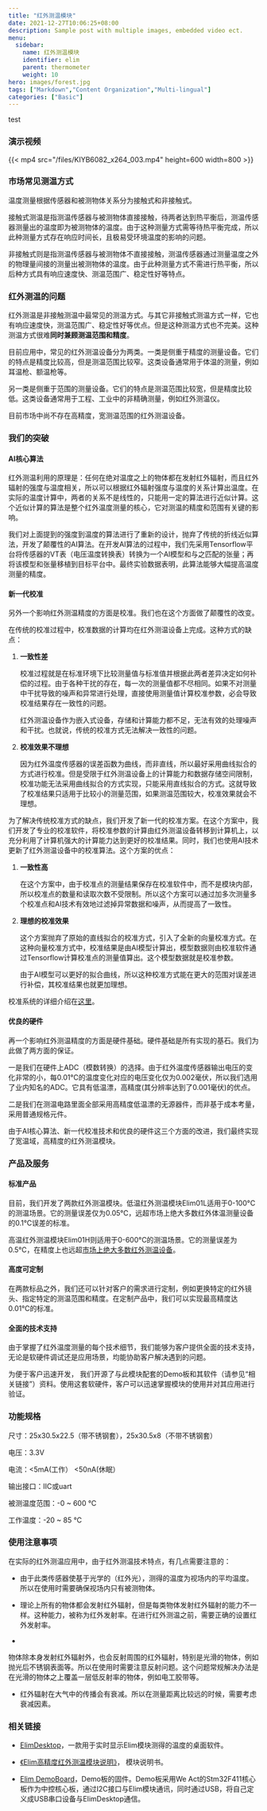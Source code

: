 ```yaml
---
title: "红外测温模块"
date: 2021-12-27T10:06:25+08:00
description: Sample post with multiple images, embedded video ect.
menu:
  sidebar:
    name: 红外测温模块
    identifier: elim
    parent: thermometer
    weight: 10
hero: images/forest.jpg
tags: ["Markdown","Content Organization","Multi-lingual"]
categories: ["Basic"]
---
```



test
### 演示视频

{{< mp4 src="/files/KIYB6082_x264_003.mp4" height=600 width=800 >}}


### 市场常见测温方式

温度测量根据传感器和被测物体关系分为接触式和非接触式。

接触式测温是指测温传感器与被测物体直接接触，待两者达到热平衡后，测温传感器测量出的温度即为被测物体的温度。由于这种测量方式需等待热平衡完成，所以此种测量方式存在响应时间长，且极易受环境温度的影响的问题。

非接触式则是指测温传感器与被测物体不直接接触，测温传感器通过测量温度之外的物理量间接的测量出被测物体的温度。由于此种测量方式不需进行热平衡，所以后种方式具有响应速度快、测温范围广、稳定性好等特点。


### 红外测温的问题

红外测温是非接触测温中最常见的测温方式。与其它非接触式测温方式一样，它也有响应速度快，测温范围广、稳定性好等优点。但是这种测温方式也不完美。这种测温方式很难**同时兼顾测温范围和精度**。

目前应用中，常见的红外测温设备分为两类。一类是侧重于精度的测量设备。它们的特点是精度比较高，但是测温范围比较窄。这类设备通常用于体温的测量，例如耳温枪、额温枪等。

另一类是侧重于范围的测量设备。它们的特点是测温范围比较宽，但是精度比较低。这类设备通常用于工程、工业中的非精确测量，例如红外测温仪。

目前市场中尚不存在高精度，宽测温范围的红外测温设备。


### 我们的突破

#### AI核心算法

红外测温利用的原理是：任何在绝对温度之上的物体都在发射红外辐射，而且红外辐射的强度与温度相关，所以可以根据红外辐射强度与温度的关系计算出温度。在实际的温度计算中，两者的关系不是线性的，只能用一定的算法进行近似计算。这个近似计算的算法是整个红外温度测量的核心，它对测温的精度和范围有关键的影响。

我们对上面提到的强度到温度的算法进行了重新的设计，抛弃了传统的折线近似算法，开发了颠覆性的AI算法。在开发AI算法的过程中，我们先采用Tensorflow平台将传感器的VT表（电压温度转换表）转换为一个AI模型和与之匹配的张量；再将该模型和张量移植到目标平台中。最终实验数据表明，此算法能够大幅提高温度测量的精度。

#### 新一代校准

另外一个影响红外测温精度的方面是校准。我们也在这个方面做了颠覆性的改变。

在传统的校准过程中，校准数据的计算均在红外测温设备上完成。这种方式的缺点：

1. **一致性差**

    校准过程就是在标准环境下比较测量值与标准值并根据此两者差异决定如何补偿的过程。由于各种干扰的存在，每一次的测量值都不尽相同。如果不对测量中干扰导致的噪声和异常进行处理，直接使用测量值计算校准参数，必会导致校准结果存在一致性的问题。
    
    红外测温设备作为嵌入式设备，存储和计算能力都不足，无法有效的处理噪声和干扰。也就说，传统的校准方式无法解决一致性的问题。

2. **校准效果不理想**

    因为红外温度传感器的误差函数为曲线，而非直线，所以最好采用曲线拟合的方式进行校准。但是受限于红外测温设备上的计算能力和数据存储空间限制，校准功能无法采用曲线拟合的方式实现，只能采用直线拟合的方式。这就导致了校准结果只适用于比较小的测量范围，如果测温范围较大，校准效果就会不理想。

为了解决传统校准方式的缺点，我们开发了新一代的校准方案。在这个方案中，我们开发了专业的校准软件，将校准参数的计算由红外测温设备转移到计算机上，以充分利用了计算机强大的计算能力达到更好的校准结果。同时，我们也使用AI技术更新了红外测温设备中的校准算法。这个方案的优点：

1. **一致性高**

    在这个方案中，由于校准点的测量结果保存在校准软件中，而不是模块内部，所以校准点的数量和读取次数不受限制。所以这个方案可以通过加多次测量多个校准点和AI技术有效地过滤掉异常数据和噪声，从而提高了一致性。

2. **理想的校准效果**

    这个方案抛弃了原始的直线拟合的校准方式，引入了全新的向量校准方式。在这种向量校准方式中，校准结果是由AI模型计算出，模型数据则由校准软件通过Tensorflow计算校准点的测量值算出。这个模型数据就是校准参数。
   
   由于AI模型可以更好的拟合曲线，所以这种校准方式能在更大的范围对误差进行补偿，其校准结果也就更加理想。

校准系统的详细介绍在[这里](/posts/thermometer/cali/)。

#### 优良的硬件

再一个影响红外测温精度的方面是硬件基础。硬件基础是所有实现的基石。我们为此做了两方面的保证。

一是我们在硬件上ADC（模数转换）的选择。由于红外温度传感器输出电压的变化非常的小，每0.01℃的温度变化对应的电压变化仅为0.002毫伏，所以我们选用了业内知名的ADC。它具有低温漂，高精度(其分辨率达到了0.001毫伏)的优点。

二是我们在测温电路里面全部采用高精度低温漂的无源器件，而非基于成本考量，采用普通规格元件。

由于AI核心算法、新一代校准技术和优良的硬件这三个方面的改进，我们最终实现了宽温域，高精度的红外测温模块。

### 产品及服务

#### 标准产品

目前，我们开发了两款红外测温模块。低温红外测温模块Elim01L适用于0-100°C的测温场景。它的测量误差仅为0.05℃，远超市场上绝大多数红外体温测量设备的0.1℃误差的标准。

高温红外测温模块Elim01H则适用于0-600°C的测温场景。它的测量误差为0.5℃，在精度上也远超[市场上绝大多数红外测温设备](/posts/thermometer/new/images/1.jpg)。

#### 高度可定制

在两款标品之外，我们还可以针对客户的需求进行定制，例如更换特定的红外镜头、指定特定的测温范围和精度。在定制产品中，我们可以实现最高精度达0.01℃的标准。

#### 全面的技术支持

由于掌握了红外温度测量的每个技术细节，我们能够为客户提供全面的技术支持，无论是软硬件调试还是应用场景，均能协助客户解决遇到的问题。

为便于客户迅速开发， 我们开源了与此模块配套的Demo板和其软件（请参见“相关链接”）资料。使用这套软硬件，客户可以迅速掌握模块的使用并对其应用进行验证。 



### 功能规格

尺寸：25x30.5x22.5（带不锈钢套），25x30.5x8（不带不锈钢套）

电压：3.3V

电流：<5mA(工作） <50nA(休眠）

输出接口：IIC或uart

被测温度范围：-0 ~ 600 °C

工作温度：-20 ~ 85 °C

    

### 使用注意事项
在实际的红外测温应用中，由于红外测温技术特点，有几点需要注意的：

- 由于此类传感器使基于光学的（红外光），测得的温度为视场内的平均温度。所以在使用时需要确保视场内只有被测物体。

- 理论上所有的物体都会发射红外辐射，但是每类物体发射红外辐射的能力不一样。这种能力，被称为红外发射率。在进行红外测温之前，需要正确的设置红外发射率。

- 
物体除本身发射红外辐射外，也会反射周围的红外辐射，特别是光滑的物体，例如抛光后不锈钢表面等。所以在使用时需要注意反射问题。这个问题常规解决办法是在光滑的物体之上覆盖一层低反射率的物体，例如电工胶带等。

- 红外辐射在大气中的传播会有衰减。所以在测量距离比较远的时候，需要考虑衰减因素。

### 相关链接
- [ElimDesktop](https://github.com/ColourfulLeaves/ElimDesktop)，一款用于实时显示Elim模块测得的温度的桌面软件。

- [《Elim高精度红外测温模块说明》](/files/Elim高精度红外测温模块说明.docx)， 模块说明书。

- [Elim DemoBoard](https://github.com/ColourfulLeaves/ElimDemoBoard)，Demo板的固件。Demo板采用We Act的Stm32F411核心板作为中控核心板，通过I2C接口与Elim模块通讯，同时通过USB，将自己定义成USB串口设备与ElimDesktop通信。
